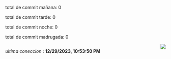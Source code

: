 
<p>total de commit mañana: 0 </p> 
<p>total de commit tarde: 0 </p> 
<p>total de commit noche: 0 </p> 
<p>total de commit madrugada: 0 </p> 


<div style="display: flex; justify-content: space-between;">
 <p align="right"><i>ultima coneccion</i> : <b>12/29/2023, 10:53:50 PM</b></p> 
 <img src="https://img.shields.io/badge/GitHub%20Action%20Status-Online-brightgreen?style=flat&logo=githubactions&logoColor=%23ffffff&labelColor=%23181717&color=%232088FF" />
</div>





